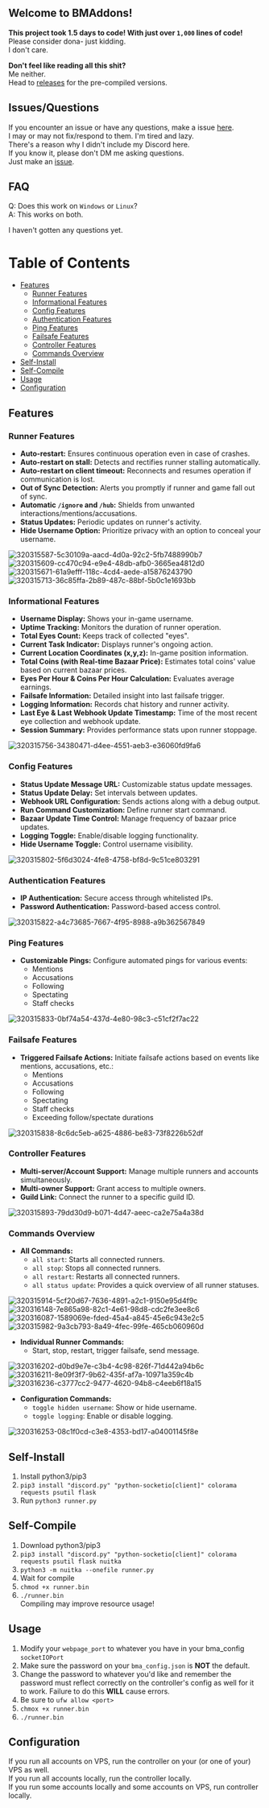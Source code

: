 ## Welcome to BMAddons!

**This project took 1.5 days to code! With just over `1,000` lines of code!**\
Please consider dona- just kidding.\
I don't care.

**Don't feel like reading all this shit?**\
Me neither.\
Head to [releases](https://github.com/retcoob/BMAddons/releases/tag/release-1.0) for the pre-compiled versions.

## Issues/Questions
If you encounter an issue or have any questions, make a issue [here](https://github.com/retcoob/BMAddons/issues).\
I may or may not fix/respond to them. I'm tired and lazy.\
There's a reason why I didn't include my Discord here.\
If you know it, please don't DM me asking questions.\
Just make an [issue](https://github.com/retcoob/BMAddons/issues).

## FAQ
Q: Does this work on `Windows` or `Linux`?\
A: This works on both.

I haven't gotten any questions yet.

# Table of Contents
* [Features](#Features)
  *  [Runner Features](###runner-features)
  *  [Informational Features](###informational-features)
  *  [Config Features](#config-features)
  *  [Authentication Features](#authentication-features)
  *  [Ping Features](#ping-features)
  *  [Failsafe Features](#failsafe-features)
  *  [Controller Features](#controller-features)
  *  [Commands Overview](#commands-overview)
* [Self-Install](#Self-Install)
* [Self-Compile](#Self-Compile)
* [Usage](#Usage)
* [Configuration](#Configuration)

## Features

### Runner Features

- **Auto-restart:** Ensures continuous operation even in case of crashes.
- **Auto-restart on stall:** Detects and rectifies runner stalling automatically.
- **Auto-restart on client timeout:** Reconnects and resumes operation if communication is lost.
- **Out of Sync Detection:** Alerts you promptly if runner and game fall out of sync.
- **Automatic `/ignore` and `/hub`:** Shields from unwanted interactions/mentions/accusations.
- **Status Updates:** Periodic updates on runner's activity.
- **Hide Username Option:** Prioritize privacy with an option to conceal your username.

![320315587-5c30109a-aacd-4d0a-92c2-5fb7488990b7](https://github.com/retcoob/BMAddons/assets/166263898/aeea5bfc-e59a-421a-8d6f-3010ab52d0ea)
![320315609-cc470c94-e9e4-48db-afb0-3665ea4812d0](https://github.com/retcoob/BMAddons/assets/166263898/440ca379-0392-4cc3-b124-57b79c9b0671)
![320315671-61a9efff-118c-4cd4-aede-a15876243790](https://github.com/retcoob/BMAddons/assets/166263898/7064d10c-3dca-486f-bd84-7016fe0d19aa)
![320315713-36c85ffa-2b89-487c-88bf-5b0c1e1693bb](https://github.com/retcoob/BMAddons/assets/166263898/46dec70d-9e6b-41f7-9358-78767043defa)


### Informational Features

- **Username Display:** Shows your in-game username.
- **Uptime Tracking:** Monitors the duration of runner operation.
- **Total Eyes Count:** Keeps track of collected "eyes".
- **Current Task Indicator:** Displays runner's ongoing action.
- **Current Location Coordinates (x,y,z):** In-game position information.
- **Total Coins (with Real-time Bazaar Price):** Estimates total coins' value based on current bazaar prices.
- **Eyes Per Hour & Coins Per Hour Calculation:** Evaluates average earnings.
- **Failsafe Information:** Detailed insight into last failsafe trigger.
- **Logging Information:** Records chat history and runner activity.
- **Last Eye & Last Webhook Update Timestamp:** Time of the most recent eye collection and webhook update.
- **Session Summary:** Provides performance stats upon runner stoppage.

![320315756-34380471-d4ee-4551-aeb3-e36060fd9fa6](https://github.com/retcoob/BMAddons/assets/166263898/f776522b-4672-4270-b8d5-966b4f1698f9)

### Config Features

- **Status Update Message URL:** Customizable status update messages.
- **Status Update Delay:** Set intervals between updates.
- **Webhook URL Configuration:** Sends actions along with a debug output.
- **Run Command Customization:** Define runner start command.
- **Bazaar Update Time Control:** Manage frequency of bazaar price updates.
- **Logging Toggle:** Enable/disable logging functionality.
- **Hide Username Toggle:** Control username visibility.

![320315802-5f6d3024-4fe8-4758-bf8d-9c51ce803291](https://github.com/retcoob/BMAddons/assets/166263898/c325b28c-0958-44db-8c4d-e91c5dde9111)

### Authentication Features

- **IP Authentication:** Secure access through whitelisted IPs.
- **Password Authentication:** Password-based access control.

![320315822-a4c73685-7667-4f95-8988-a9b362567849](https://github.com/retcoob/BMAddons/assets/166263898/2f4fea1c-7ea5-43ca-8f47-815c5dbc20cf)

### Ping Features

- **Customizable Pings:** Configure automated pings for various events:
  - Mentions
  - Accusations
  - Following
  - Spectating
  - Staff checks

![320315833-0bf74a54-437d-4e80-98c3-c51cf2f7ac22](https://github.com/retcoob/BMAddons/assets/166263898/df3e28b1-39e7-47b3-944b-5f2c72030fd1)

### Failsafe Features

- **Triggered Failsafe Actions:** Initiate failsafe actions based on events like mentions, accusations, etc.:
  - Mentions
  - Accusations
  - Following
  - Spectating
  - Staff checks
  - Exceeding follow/spectate durations

![320315838-8c6dc5eb-a625-4886-be83-73f8226b52df](https://github.com/retcoob/BMAddons/assets/166263898/10e5d5f1-7a2b-4e16-8e04-49a0e7ae1a90)

### Controller Features

- **Multi-server/Account Support:** Manage multiple runners and accounts simultaneously.
- **Multi-owner Support:** Grant access to multiple owners.
- **Guild Link:** Connect the runner to a specific guild ID.

![320315893-79dd30d9-b071-4d47-aeec-ca2e75a4a38d](https://github.com/retcoob/BMAddons/assets/166263898/af92c19f-63b6-435f-a3c8-02b3c194d315)

### Commands Overview

- **All Commands:**
  - `all start`: Starts all connected runners.
  - `all stop`: Stops all connected runners.
  - `all restart`: Restarts all connected runners.
  - `all status update`: Provides a quick overview of all runner statuses.

![320315914-5cf20d67-7636-4891-a2c1-9150e95d4f9c](https://github.com/retcoob/BMAddons/assets/166263898/e9ad34f8-1fd9-470f-9503-4fb7648317d7)
![320316148-7e865a98-82c1-4e61-98d8-cdc2fe3ee8c6](https://github.com/retcoob/BMAddons/assets/166263898/16b7bba6-d83f-490e-b480-838a855e84ae)
![320316087-1589069e-fded-45a4-a845-45e6c943e2c5](https://github.com/retcoob/BMAddons/assets/166263898/ae324d1c-3e51-4f8f-a250-9efaa82d7102)
![320315982-9a3cb793-8a49-4fec-99fe-465cb060960d](https://github.com/retcoob/BMAddons/assets/166263898/197a245e-817d-49e0-80d2-959df3a1364b)


- **Individual Runner Commands:**
  - Start, stop, restart, trigger failsafe, send message.

![320316202-d0bd9e7e-c3b4-4c98-826f-71d442a94b6c](https://github.com/retcoob/BMAddons/assets/166263898/5b20fe59-dbc4-4392-b608-7af0afcb1b60)
![320316211-8e09f3f7-9b62-435f-af7a-10971a359c4b](https://github.com/retcoob/BMAddons/assets/166263898/71d85e6c-5e9b-4f9e-a2d2-842094c46dee)
![320316236-c3777cc2-9477-4620-94b8-c4eeb6f18a15](https://github.com/retcoob/BMAddons/assets/166263898/01a308a8-aeb3-48ea-b3da-65fa301b1502)

- **Configuration Commands:**
  - `toggle hidden username`: Show or hide username.
  - `toggle logging`: Enable or disable logging.

![320316253-08c1f0cd-c3e8-4353-bd17-a04001145f8e](https://github.com/retcoob/BMAddons/assets/166263898/62e49e2d-9705-450f-85d5-d4436dd142a1)

## Self-Install
1. Install python3/pip3
2. `pip3 install "discord.py" "python-socketio[client]" colorama requests psutil flask`
3. Run `python3 runner.py`
## Self-Compile
1. Download python3/pip3
2. `pip3 install "discord.py" "python-socketio[client]" colorama requests psutil flask nuitka`
3. `python3 -m nuitka --onefile runner.py`
4. Wait for compile
5. `chmod +x runner.bin`
6. `./runner.bin`\
Compiling may improve resource usage!
## Usage
1. Modify your `webpage_port` to whatever you have in your bma_config `socketIOPort`
2. Make sure the password on your `bma_config.json` is **NOT** the default.
3. Change the password to whatever you'd like and remember the password must reflect correctly on the controller's config as well for it to work. Failure to do this **WILL** cause errors.
4. Be sure to `ufw allow <port>`
5. `chmox +x runner.bin`
6. `./runner.bin`
## Configuration
If you run all accounts on VPS, run the controller on your (or one of your) VPS as well.\
If you run all accounts locally, run the controller locally.\
If you run some accounts locally and some accounts on VPS, run controller locally.
